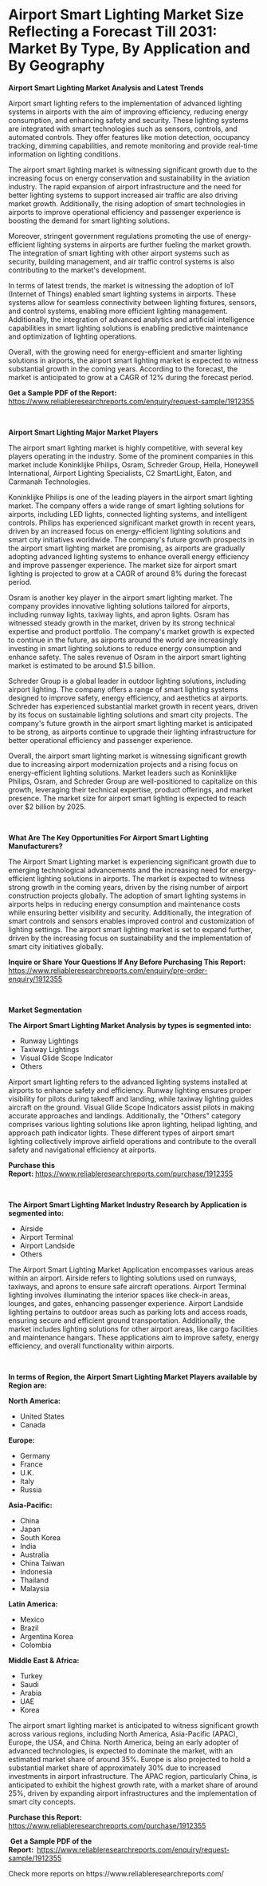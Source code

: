 <p><h1>Airport Smart Lighting Market Size Reflecting a Forecast Till 2031: Market By Type, By Application and By Geography</h1></p><p><strong>Airport Smart Lighting Market Analysis and Latest Trends</strong></p>
<p><p>Airport smart lighting refers to the implementation of advanced lighting systems in airports with the aim of improving efficiency, reducing energy consumption, and enhancing safety and security. These lighting systems are integrated with smart technologies such as sensors, controls, and automated controls. They offer features like motion detection, occupancy tracking, dimming capabilities, and remote monitoring and provide real-time information on lighting conditions.</p><p>The airport smart lighting market is witnessing significant growth due to the increasing focus on energy conservation and sustainability in the aviation industry. The rapid expansion of airport infrastructure and the need for better lighting systems to support increased air traffic are also driving market growth. Additionally, the rising adoption of smart technologies in airports to improve operational efficiency and passenger experience is boosting the demand for smart lighting solutions.</p><p>Moreover, stringent government regulations promoting the use of energy-efficient lighting systems in airports are further fueling the market growth. The integration of smart lighting with other airport systems such as security, building management, and air traffic control systems is also contributing to the market's development.</p><p>In terms of latest trends, the market is witnessing the adoption of IoT (Internet of Things) enabled smart lighting systems in airports. These systems allow for seamless connectivity between lighting fixtures, sensors, and control systems, enabling more efficient lighting management. Additionally, the integration of advanced analytics and artificial intelligence capabilities in smart lighting solutions is enabling predictive maintenance and optimization of lighting operations.</p><p>Overall, with the growing need for energy-efficient and smarter lighting solutions in airports, the airport smart lighting market is expected to witness substantial growth in the coming years. According to the forecast, the market is anticipated to grow at a CAGR of 12% during the forecast period.</p></p>
<p><strong>Get a Sample PDF of the Report:&nbsp;</strong> <a href="https://www.reliableresearchreports.com/enquiry/request-sample/1912355">https://www.reliableresearchreports.com/enquiry/request-sample/1912355</a></p>
<p>&nbsp;</p>
<p><strong>Airport Smart Lighting Major Market Players</strong></p>
<p><p>The airport smart lighting market is highly competitive, with several key players operating in the industry. Some of the prominent companies in this market include Koninklijke Philips, Osram, Schreder Group, Hella, Honeywell International, Airport Lighting Specialists, C2 SmartLight, Eaton, and Carmanah Technologies.</p><p>Koninklijke Philips is one of the leading players in the airport smart lighting market. The company offers a wide range of smart lighting solutions for airports, including LED lights, connected lighting systems, and intelligent controls. Philips has experienced significant market growth in recent years, driven by an increased focus on energy-efficient lighting solutions and smart city initiatives worldwide. The company's future growth prospects in the airport smart lighting market are promising, as airports are gradually adopting advanced lighting systems to enhance overall energy efficiency and improve passenger experience. The market size for airport smart lighting is projected to grow at a CAGR of around 8% during the forecast period.</p><p>Osram is another key player in the airport smart lighting market. The company provides innovative lighting solutions tailored for airports, including runway lights, taxiway lights, and apron lights. Osram has witnessed steady growth in the market, driven by its strong technical expertise and product portfolio. The company's market growth is expected to continue in the future, as airports around the world are increasingly investing in smart lighting solutions to reduce energy consumption and enhance safety. The sales revenue of Osram in the airport smart lighting market is estimated to be around $1.5 billion.</p><p>Schreder Group is a global leader in outdoor lighting solutions, including airport lighting. The company offers a range of smart lighting systems designed to improve safety, energy efficiency, and aesthetics at airports. Schreder has experienced substantial market growth in recent years, driven by its focus on sustainable lighting solutions and smart city projects. The company's future growth in the airport smart lighting market is anticipated to be strong, as airports continue to upgrade their lighting infrastructure for better operational efficiency and passenger experience.</p><p>Overall, the airport smart lighting market is witnessing significant growth due to increasing airport modernization projects and a rising focus on energy-efficient lighting solutions. Market leaders such as Koninklijke Philips, Osram, and Schreder Group are well-positioned to capitalize on this growth, leveraging their technical expertise, product offerings, and market presence. The market size for airport smart lighting is expected to reach over $2 billion by 2025.</p></p>
<p>&nbsp;</p>
<p><strong>What Are The Key Opportunities For Airport Smart Lighting Manufacturers?</strong></p>
<p><p>The Airport Smart Lighting market is experiencing significant growth due to emerging technological advancements and the increasing need for energy-efficient lighting solutions in airports. The market is expected to witness strong growth in the coming years, driven by the rising number of airport construction projects globally. The adoption of smart lighting systems in airports helps in reducing energy consumption and maintenance costs while ensuring better visibility and security. Additionally, the integration of smart controls and sensors enables improved control and customization of lighting settings. The airport smart lighting market is set to expand further, driven by the increasing focus on sustainability and the implementation of smart city initiatives globally.</p></p>
<p><strong>Inquire or Share Your Questions If Any Before Purchasing This Report:</strong> <a href="https://www.reliableresearchreports.com/enquiry/pre-order-enquiry/1912355">https://www.reliableresearchreports.com/enquiry/pre-order-enquiry/1912355</a></p>
<p>&nbsp;</p>
<p><strong>Market Segmentation</strong></p>
<p><strong>The Airport Smart Lighting Market Analysis by types is segmented into:</strong></p>
<p><ul><li>Runway Lightings</li><li>Taxiway Lightings</li><li>Visual Glide Scope Indicator</li><li>Others</li></ul></p>
<p><p>Airport smart lighting refers to the advanced lighting systems installed at airports to enhance safety and efficiency. Runway lighting ensures proper visibility for pilots during takeoff and landing, while taxiway lighting guides aircraft on the ground. Visual Glide Scope Indicators assist pilots in making accurate approaches and landings. Additionally, the "Others" category comprises various lighting solutions like apron lighting, helipad lighting, and approach path indicator lights. These different types of airport smart lighting collectively improve airfield operations and contribute to the overall safety and navigational efficiency at airports.</p></p>
<p><strong>Purchase this Report:&nbsp;</strong><a href="https://www.reliableresearchreports.com/purchase/1912355">https://www.reliableresearchreports.com/purchase/1912355</a></p>
<p>&nbsp;</p>
<p><strong>The Airport Smart Lighting Market Industry Research by Application is segmented into:</strong></p>
<p><ul><li>Airside</li><li>Airport Terminal</li><li>Airport Landside</li><li>Others</li></ul></p>
<p><p>The Airport Smart Lighting Market Application encompasses various areas within an airport. Airside refers to lighting solutions used on runways, taxiways, and aprons to ensure safe aircraft operations. Airport Terminal lighting involves illuminating the interior spaces like check-in areas, lounges, and gates, enhancing passenger experience. Airport Landside lighting pertains to outdoor areas such as parking lots and access roads, ensuring secure and efficient ground transportation. Additionally, the market includes lighting solutions for other airport areas, like cargo facilities and maintenance hangars. These applications aim to improve safety, energy efficiency, and overall functionality within airports.</p></p>
<p>&nbsp;</p>
<p><strong>In terms of Region, the Airport Smart Lighting Market Players available by Region are:</strong></p>
<p>
    <p> <strong> North America: </strong>
        <ul>
            <li>United States</li>
            <li>Canada</li>
        </ul>
        </p> 
    <p> <strong> Europe: </strong>
        <ul>
            <li>Germany</li>
            <li>France</li>
            <li>U.K.</li>
            <li>Italy</li>
            <li>Russia</li>
        </ul>
        </p> 
    <p> <strong> Asia-Pacific: </strong>
        <ul>
            <li>China</li>
            <li>Japan</li>
            <li>South Korea</li>
            <li>India</li>
            <li>Australia</li>
            <li>China Taiwan</li>
            <li>Indonesia</li>
            <li>Thailand</li>
            <li>Malaysia</li>
        </ul>
        </p> 
    <p> <strong> Latin America: </strong>
        <ul>
            <li>Mexico</li>
            <li>Brazil</li>
            <li>Argentina Korea</li>
            <li>Colombia</li>
        </ul>
        </p> 
    <p> <strong> Middle East & Africa: </strong>
        <ul>
            <li>Turkey</li>
            <li>Saudi</li>
            <li>Arabia</li>
            <li>UAE</li>
            <li>Korea</li>
        </ul>
    </p>
    </p>
<p><p>The airport smart lighting market is anticipated to witness significant growth across various regions, including North America, Asia-Pacific (APAC), Europe, the USA, and China. North America, being an early adopter of advanced technologies, is expected to dominate the market, with an estimated market share of around 35%. Europe is also projected to hold a substantial market share of approximately 30% due to increased investments in airport infrastructure. The APAC region, particularly China, is anticipated to exhibit the highest growth rate, with a market share of around 25%, driven by expanding airport infrastructures and the implementation of smart city concepts.</p></p>
<p><strong>Purchase this Report: </strong><a href="https://www.reliableresearchreports.com/purchase/1912355">https://www.reliableresearchreports.com/purchase/1912355</a></p>
<p>&nbsp;<strong>Get a Sample PDF of the Report:&nbsp;&nbsp;</strong><a href="https://www.reliableresearchreports.com/enquiry/request-sample/1912355">https://www.reliableresearchreports.com/enquiry/request-sample/1912355</a></p>
<p><strong></strong></p>
<p>Check more reports on https://www.reliableresearchreports.com/</p>